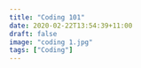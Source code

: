 ```yaml
---
title: "Coding 101"
date: 2020-02-22T13:54:39+11:00
draft: false
image: "coding 1.jpg" 
tags: ["Coding"]
--- 
```




